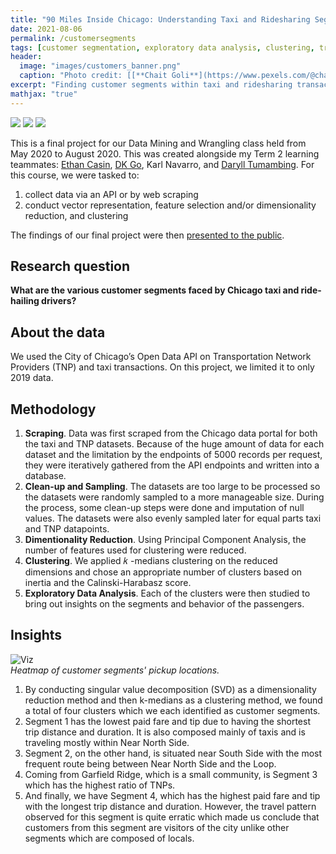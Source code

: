 ```yaml
---
title: "90 Miles Inside Chicago: Understanding Taxi and Ridesharing Segments of Chicago"
date: 2021-08-06
permalink: /customersegments
tags: [customer segmentation, exploratory data analysis, clustering, transportation]
header:
  image: "images/customers_banner.png"
  caption: "Photo credit: [[**Chait Goli**](https://www.pexels.com/@chaitaastic)]"
excerpt: "Finding customer segments within taxi and ridesharing transactions in Chicago."
mathjax: "true"
---
```


[![](https://img.shields.io/badge/Jupyter-View_Notebook-F37626?logo=jupyter)]()       [![](https://img.shields.io/badge/Github-View_HTML-181717?logo=github)]() [![](https://img.shields.io/badge/Google_Drive-View_Slides-4285F4?logo=googledrive)](https://drive.google.com/file/d/1IISyFlZUErF1LMbY9-uKI0_6imNDfceq/view?usp=sharing)

This is a final project for our Data Mining and Wrangling class held from May 2020 to August 2020. This was created alongside my Term 2 learning teammates: [Ethan Casin](https://www.linkedin.com/in/ethancasin/), [DK Go](https://www.linkedin.com/in/danielkristoffergo/), Karl Navarro, and [Daryll Tumambing](https://www.linkedin.com/in/daryll-tumambing/).  For this course, we were tasked to:

1. collect data via an API or by web scraping
2. conduct vector representation, feature selection and/or dimensionality reduction, and clustering

The findings of our final project were then [presented to the public](https://fb.me/e/2n61kQPJy). 

## Research question

**What are the various customer segments faced by Chicago taxi and ride-hailing drivers?**

## About the data

We used the City of Chicago’s Open Data API on Transportation Network Providers (TNP) and taxi transactions. On this project, we limited it to only 2019 data. 

## Methodology

1. **Scraping**. Data was first scraped from the Chicago data portal for both the taxi and TNP datasets. Because of the huge amount of data for each dataset and the limitation by the endpoints of 5000 records per request, they were iteratively gathered from the API endpoints and written into a database.
2. **Clean-up and Sampling**. The datasets are too large to be processed so the datasets were randomly sampled to a more manageable size. During the process, some clean-up steps were done and imputation of null values. The datasets were also evenly sampled later for equal parts taxi and TNP datapoints.
3. **Dimentionality Reduction**. Using Principal Component Analysis, the number of features used for clustering were reduced.
4. **Clustering**. We applied  𝑘 -medians clustering on the reduced dimensions and chose an appropriate number of clusters based on inertia and the Calinski-Harabasz score.
5. **Exploratory Data Analysis**. Each of the clusters were then studied to bring out insights on the segments and behavior of the passengers.

## Insights

<img src="{{ site.url }}{{ site.baseurl }}/images/customers_viz.png" alt="Viz">\
*Heatmap of customer segments' pickup locations.*

1. By conducting singular value decomposition (SVD) as a dimensionality reduction method and then k-medians as a clustering method, we found a total of four clusters which we each identified as customer segments.
2. Segment 1 has the lowest paid fare and tip due to having the shortest trip distance and duration. It is also composed mainly of taxis and is traveling mostly within Near North Side. 
3. Segment 2, on the other hand, is situated near South Side with the most frequent route being between Near North Side and the Loop. 
4. Coming from Garfield Ridge, which is a small community, is Segment 3 which has the highest ratio of TNPs. 
5. And finally, we have Segment 4, which has the highest paid fare and tip with the longest trip distance and duration. However, the travel pattern observed for this segment is quite erratic which made us conclude that customers from this segment are visitors of the city unlike other segments which are composed of locals.
